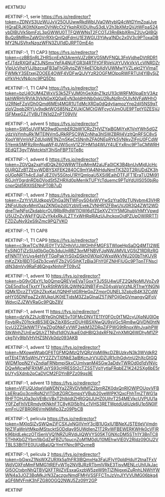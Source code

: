 #EXTM3U







#EXTINF:-1, serie
https://fvs.io/redirector?token=ZDNVS3UzWUJvV25OUUwwRkdWbUVaOWtyblQ4cWtDYmZoalJveHQraERJK0ltNXpmOVhWcCt2YkphRXlDUlhuS3dLV2h3bXMzQVJtWFpaS24vbDlBUVk5bmFzL3pGWWU0TTFQWWNsT2FCOTJ3RnBkbXRmZ2UvQjlBQjBuQzBMRmZaWGVrRXIrQnlQdFdmU1E3WGU3YlAya1NDc2x0V3c9PToxaDBMY2NJSVhxNzgzWFN3ZUl1dDJRPT0mE4n


#EXTINF:-1, T1 CAP3
https://fvs.io/redirector?token=czBBSnRLZHRScnExN3AremVJZzBKVG5MVFNQL3FnVjdheDVtRDR1eTJTdzRXQjFaZ3JNSmxYeFA4NUFGR3l4RTFtOFRVeVJtYUVkVkVLcVlNRDZrVlpUcVhpYUJlbzcxaFB3aFhGRytqZWY4eE1ObXdVUWMwYVZLekt2YVlmaTFWMkY3SEtxejZOOEE4OWF4VDFwQlJVYzR2OGFMOlpoRWFRTUl4YlBySjZpYkVHcVN4cnc9PQ5Dtc

#EXTINF:-1, T1 CAP4
https://fvs.io/redirector?token=bzU4OUM4ZWxVS3k5ZFVJM0hGeXdnZ1kzU1I3cWRFM0lpaEtrV3AzbkhWRHVRVlA3VkNGeXQ0ajEvN3pldHhNb0xkU2RuNzRnOUIvNVFaWHhOU2RNeFZqVDh0Qmd6MEt4MGR1UTdMcXRDa0dQdytiamozYnp2djl5NS9qTzloV2pqb2RYUy9xdktWOS85NzZXUklCMCtGWFcycVJmOUE9PTptY0ZESVJlSFMxeGZJTVBUTlN1d2ZnPT09VlV


#EXTINF:-1, advent 5
https://fvs.io/redirector?token=SW5sUVlFM29wd0xmbER2bW1CRzZHVlZYajBGMjYxK1VnYWh5dGZJdzVsYmhuRk1MTElNVm5JRkRPSC9WZnNha3hlSWZBRll4VzltQnRFSC8vSXpoYWVmVkFZdUlqWE1NZm5KeCtSNnlhZFA0NEpRYk5VNlkvZlFnU0FCdW5Yemk5MFRzRmNuaWF4UWI5cnV1Z2FHM1d4WUY4UEYxRnc9PTpCMWRHSEdQT3gvTWptcktsY3hjSnFBPT0Te8c

#EXTINF:-1, advent 6
https://fvs.io/redirector?token=ZGVQa2xaYjdDQkZ6OWRWTEplMmM2alJFa0lCK3B4bnUvMjdUcHc0UjRQZzBTZEsvWDBYSXFEK284OC9mYlA4NHduNmtTK3Z0T2RiUDdZK3hoUGpNRTh4cEJjaFJEZ0V5SGtoU1RYQmloaU5XSi9EajhDTFJFT1EraTU2Mi91RGJnY0grdnRDbDVodSt5ZHRXd0pMenlkTUFYcTduemc9PTpYdUlIS050bjRocnprQld5RXlISENnPT0B7uD


#EXTINF:-1, advent 7
https://fvs.io/redirector?token=ZzYrVUlUdkppVDhGa3NTWFovS04xWVYwSzYra09zTUNybm43VHR2NFpUbzkvMmlOazZKNGp2dGYzbVEvekZVNHR1ZFBwUVJ0R3Q4ZW12WDdneTIwNFptZkdablcrOU9RblRhdW11OWl6d1ZSeXVZYlY5MGhubVhMYVpwdU5UZnZvWkFFQUZvYk4xRkJLZTYxWHRqRlAzUjJhckoxOjdPZUpOWlRRTTlFZDZuNy92eS9iZmc9PQ7VKO


#EXTINF:-1, T1 CAP8



#EXTINF:-1, T1 CAP9
https://fvs.io/redirector?token=c3kwTCs1NUE0YTV3ZHhiVUJWOHhFMGFSTWlqeHpSaDQ4MTI2WEFsSjNOTjZzSUd0bGpOb3duUnRBZ3prMFNBVFJqNWJiMVlLVG5tZ1RDRzRGeFNNTFVrUys4eHVFTGpPakYrS0xDSkh0WXpIOWxqWkVNU200bThKUVRmKzZXb1BDTGdZb3cveVFZb2VGSjhKTzBia3FhY0FZNHFlUGc9PTpnTFNscldIN3dmVy9RaFd6QngxNnhnPT09vIZ


#EXTINF:-1, advent 10
https://fvs.io/redirector?token=bG9vOExYL1p0QmpQREVjeEVaTGoxY3J5SU4wUFZ2QkNoMUVoZy9CbE5nd1o4TkxtYTkxRStRWS9LQWlNQ3NBTjFmZ04vaVpiVzNLRThwYlNGNjlQMk1DczZTVGh2ZkxKaU1QNHFldGRHeGpZZmprOUNEL3ZpbzB4K3ZCdWpHY05DNFpaZ2xWUkpUK0tETjdsM3Z2aGlnalZ5TjNPOjl0eGVmangyQlFoVWdvcjZJZWVRaGc9PQbZ8V


#EXTINF:-1, advent 11
https://fvs.io/redirector?token=dzVkZ2tJclBYeGhONE5vT0FMcDNVTE11Y0FOc0tTM2cyUXpNU0lOeFpyblRyZ01tckdBS3lEQkZibXBSczlDUHlBSXNwQU9sVGc5Rm8wQlVDN0htNlcvU2ZZSkNWTFVwZDg0NkFxVWF2ekM3ZDRqZjFPWG9tRnoxWnJvajhPWStkWnhZUnEwQlUrZTNhd1dlOVJkajE0dHBIQ3dxRFNiZnhXMlQ6WDhyM1ZPckg1Vy9lblVHVHZSNVk0dz093AKB


#EXTINF:-1, advent 12
https://fvs.io/redirector?token=MXoweWtabGF6TGFMQjMzQ1VQRzVqMi9kcDZBUzkyN3k3WVdkR2ptTEt4TW5sWHJYY2ZZVTI0NkE3alBKcnJrVVJDZUR1clhGdytnU2hXcGtGQWlDM1ppN2YyZndjaFRNbmpjSkxCUmlvanM4SGw3aDdvTWROd0d1dVNVcDQwMjcwNFRXMFJsYS93cHRESSt2cTZSSTVqYytIaFRqbEZ1K242SXg6bE5rbUYySXdnb2pCaDVCM2FDYnBPZz09qs9E

#EXTINF:-1, advent 13
https://fvs.io/redirector?token=VjFUQUdseVlaWDNYa2ZRVDVMM1Z2bmRZK0dxQnRIOWlPOUovVFBLbERraGo3cmRqN2VITDdtZGRCbmpsYVBub20veWlPK1QxcFhhTmZTWG1aRHFTOHJ0a3piVEtBcVBxT2hIbldtZHRGQjlJUHZ0UjhrT254MEVkcUVPUU1aY0FZeFhIVERmdytKNkhFTC8yK0l5b1hLc1VHS3RETWptdUdiUzk6U1p5N0lFemFnU2FBR0R6VmN6Mlp3Zz09PbCB


#EXTINF:-1, pelicula
https://fvs.io/redirector?token=MXlqSlZvSWQwZjFCSXJxNGlIVmY3clB1UGxIU1BNeXJSTEtIeVVmdnNtZ1FaWnVtMkpiMStscktSODdlay95UWdIenZ1T2RvWFBEWERKWHk0cVFlRk96bldLekczOTlSenVVQ1NRZURVdjJiQWVYS05KTGNXcDM5STh1Y3BnTC85THhKbGZYbm1IbGdZeFBZU1pucnZoM1M0dU10MEhwVlE0V2RIdz09OlJ2VTBLS3BtTFE0UUdBaUQrYmtYNnc9PQvmeB


#EXTINF:-1, pelicula 2
https://fvs.io/redirector?token=bGwxZ1NsWXZURXk5a1hFR3lBQmxHa3FaUFIyY0pldHduY2tnaTFxVWdVOXFqMmFMMG1tREFvWTg2NVBJRzRTbmlVRkE3TisyMENLcUhIUkJacGl5OCtxbnNhQTBVQXFTRjlZVEsxaGxzbW5zeW9hTlZINjgxejZuRnhLNWhYWWN4a3JOZ3BqMkJrN3ZaczgvNmdFMHVSSFFCTnJzVnJIYVVUMG06bkg4aGF6MVFmK3hFZG80OGQ2NWJ5Zz09Y2GP


#EXTINF




